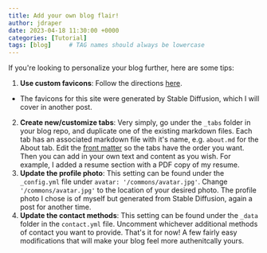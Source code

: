 ```yaml
---
title: Add your own blog flair!
author: jdraper
date: 2023-04-18 11:30:00 +0000
categories: [Tutorial]
tags: [blog]     # TAG names should always be lowercase
---
```


If you're looking to personalize your blog further, here are some tips:

1. **Use custom favicons**: Follow the directions [here](https://chirpy.cotes.page/posts/customize-the-favicon/#download--replace).
- The favicons for this site were generated by Stable Diffusion, which I will cover in another post.
2. **Create new/customize tabs**: Very simply, go under the `_tabs` folder in your blog repo, and duplicate one of the existing markdown files. Each tab has an associated markdown file with it's name, e.g. `about.md` for the About tab. Edit the [front matter](https://jekyllrb.com/docs/front-matter/) so the tabs have the order you want. Then you can add in your own text and content as you wish. For example, I added a resume section with a PDF copy of my resume.
3. **Update the profile photo**: This setting can be found under the `_config.yml` file under `avatar: '/commons/avatar.jpg'`. Change `'/commons/avatar.jpg'` to the location of your desired photo. The profile photo I chose is of myself but generated from Stable Diffusion, again a post for another time.
4. **Update the contact methods**: This setting can be found under the `_data` folder in the `contact.yml` file. Uncomment whichever additional methods of contact you want to provide.
That's it for now! A few fairly easy modifications that will make your blog feel more authenitcally yours.
